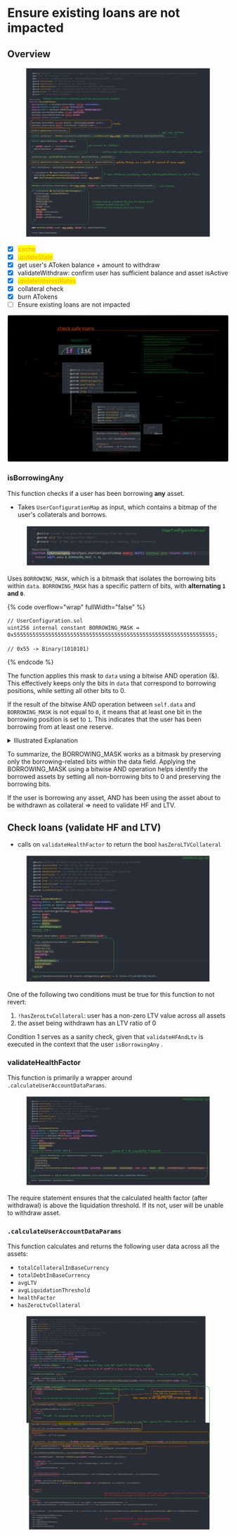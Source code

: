 # Ensure existing loans are not impacted

## Overview

<figure><img src="../../.gitbook/assets/image (50).png" alt=""><figcaption></figcaption></figure>

* [x] <mark style="color:orange;">cache</mark>
* [x] <mark style="color:orange;">updateState</mark>
* [x] get user's AToken balance + amount to withdraw
* [x] validateWithdraw: confirm user has sufficient balance and asset isActive
* [x] <mark style="color:orange;">updateInterestRates</mark>
* [x] collateral check
* [x] burn ATokens
* [ ] Ensure existing loans are not impacted&#x20;

<img src="../../.gitbook/assets/file.excalidraw (12).svg" alt="" class="gitbook-drawing">

### isBorrowingAny

This function checks if a user has been borrowing **any** asset.

* Takes `UserConfigurationMap` as input, which contains a bitmap of the user's collaterals and borrows.

<figure><img src="../../.gitbook/assets/image (31).png" alt=""><figcaption></figcaption></figure>

Uses `BORROWING_MASK`, which is a bitmask that isolates the borrowing bits within `data`. `BORROWING_MASK` has a specific pattern of bits, with **alternating `1` and `0`**.

{% code overflow="wrap" fullWidth="false" %}
```solidity
// UserConfiguration.sol
uint256 internal constant BORROWING_MASK = 
0x5555555555555555555555555555555555555555555555555555555555555555;

// 0x55 -> Binary(1010101)
```
{% endcode %}

The function applies this mask to `data` using a bitwise AND operation (&). This effectively keeps only the bits in `data` that correspond to borrowing positions, while setting all other bits to 0.

If the result of the bitwise AND operation between `self.data` and `BORROWING_MASK` is not equal to `0`, it means that at least one bit in the borrowing position is set to `1`. This indicates that the user has been borrowing from at least one reserve.

<details>

<summary>Illustrated Explanation</summary>

To understand how the BORROWING\_MASK works as a bitmask, let's take a closer look at its binary representation:

**BORROWING\_MASK**: `0x5555555555555555555555555555555555555555555555555555555555555555`

In binary: `0101010101010101010101010101010101010101010101010101010101010101`

Each '0' represents a bit that will be set to 0 when the BORROWING\_MASK is applied, and each '1' represents a bit that will be preserved. When the BORROWING\_MASK is applied to the data field using a bitwise AND operation (&), the resulting value will have only the borrowing-related bits preserved, while all other bits will be set to 0.

For example, let's assume the data field contains the following binary representation:

**data**:\
`1111111111111111111111111111111111111111111111111111111111111111`

Applying the `BORROWING_MASK` using a bitwise AND operation:

**`data & BORROWING_MASK`:**

`1111111111111111111111111111111111111111111111111111111111111111 & 0101010101010101010101010101010101010101010101010101010101010101`

\=> **`0101010101010101010101010101010101010101010101010101010101010101`**

The resulting value preserves only the bits in the borrowing positions, while setting all other bits to 0. In this case, the preserved bits represent the borrowing positions, indicating which assets are borrowed by the user.

</details>

To summarize, the BORROWING\_MASK works as a bitmask by preserving only the borrowing-related bits within the data field. Applying the BORROWING\_MASK using a bitwise AND operation helps identify the borrowed assets by setting all non-borrowing bits to 0 and preserving the borrowing bits.

If the user is borrowing any asset, AND has been using the asset about to be withdrawn as collateral => need to validate HF and LTV.

## Check loans (validate HF and LTV)

* calls on `validateHealthFactor` to return the bool `hasZeroLTVCollateral`

<figure><img src="../../.gitbook/assets/image (35).png" alt=""><figcaption></figcaption></figure>

One of the following two conditions must be true for this function to not revert:

1. `!hasZeroLtvCollateral`: user has a non-zero LTV value across all assets
2. the asset being withdrawn has an LTV ratio of 0

Condition 1 serves as a sanity check, given that `validateHFAndLtv` is executed in the context that the user `isBorrowingAny` .

### validateHealthFactor

This function is primarily a wrapper around `.calculateUserAccountDataParams`.

<figure><img src="../../.gitbook/assets/image (36).png" alt=""><figcaption></figcaption></figure>

The require statement ensures that the calculated health factor (after withdrawal) is above the liquidation threshold. If its not, user will be unable to withdraw asset.

### `.calculateUserAccountDataParams`

This function calculates and returns the following user data across all the assets:

* `totalCollateralInBaseCurrency`
* `totalDebtInBaseCurrency`
* `avgLTV`
* `avgLiquidationThreshold`
* `healthFactor`
* `hasZeroLtvCollateral`

<figure><img src="../../.gitbook/assets/image (53).png" alt=""><figcaption></figcaption></figure>

